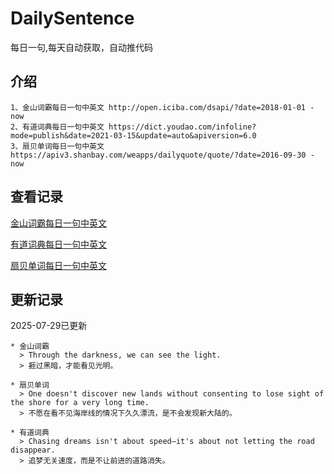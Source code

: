 # DailySentence

每日一句,每天自动获取，自动推代码

## 介绍

```
1、金山词霸每日一句中英文 http://open.iciba.com/dsapi/?date=2018-01-01 - now
2、有道词典每日一句中英文 https://dict.youdao.com/infoline?mode=publish&date=2021-03-15&update=auto&apiversion=6.0
3、扇贝单词每日一句中英文 https://apiv3.shanbay.com/weapps/dailyquote/quote/?date=2016-09-30 - now
```

## 查看记录

[金山词霸每日一句中英文](./data/iciba/)

[有道词典每日一句中英文](./data/youdao/)

[扇贝单词每日一句中英文](./data/shanbay/)

## 更新记录
2025-07-29已更新 
```
* 金山词霸
  > Through the darkness, we can see the light.
  > 捱过黑暗，才能看见光明。

* 扇贝单词
  > One doesn't discover new lands without consenting to lose sight of the shore for a very long time.
  > 不愿在看不见海岸线的情况下久久漂流，是不会发现新大陆的。

* 有道词典
  > Chasing dreams isn't about speed—it's about not letting the road disappear.
  > 追梦无关速度，而是不让前进的道路消失。

```
